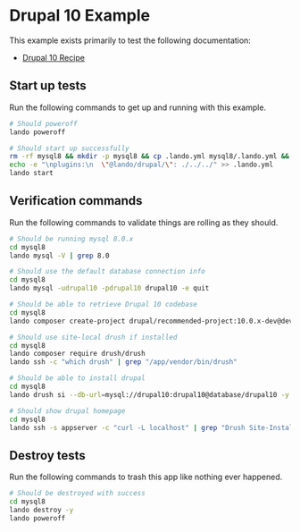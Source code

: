 Drupal 10 Example
================

This example exists primarily to test the following documentation:

* [Drupal 10 Recipe](https://docs.lando.dev/config/drupal10.html)

Start up tests
--------------

Run the following commands to get up and running with this example.

```bash
# Should poweroff
lando poweroff

# Should start up successfully
rm -rf mysql8 && mkdir -p mysql8 && cp .lando.yml mysql8/.lando.yml && cd mysql8
echo -e "\nplugins:\n  \"@lando/drupal/\": ./../../" >> .lando.yml
lando start
```

Verification commands
---------------------

Run the following commands to validate things are rolling as they should.

```bash
# Should be running mysql 8.0.x
cd mysql8
lando mysql -V | grep 8.0

# Should use the default database connection info
cd mysql8
lando mysql -udrupal10 -pdrupal10 drupal10 -e quit

# Should be able to retrieve Drupal 10 codebase
cd mysql8
lando composer create-project drupal/recommended-project:10.0.x-dev@dev tmp && cp -r tmp/. . && rm -rf tmp

# Should use site-local drush if installed
cd mysql8
lando composer require drush/drush
lando ssh -c "which drush" | grep "/app/vendor/bin/drush"

# Should be able to install drupal
cd mysql8
lando drush si --db-url=mysql://drupal10:drupal10@database/drupal10 -y

# Should show drupal homepage
cd mysql8
lando ssh -s appserver -c "curl -L localhost" | grep "Drush Site-Install"
```

Destroy tests
-------------

Run the following commands to trash this app like nothing ever happened.

```bash
# Should be destroyed with success
cd mysql8
lando destroy -y
lando poweroff
```
